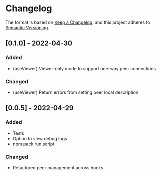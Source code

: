 # Changelog

The format is based on [Keep a Changelog](https://keepachangelog.com/en/1.0.0/),
and this project adheres to [Semantic Versioning](https://semver.org/spec/v2.0.0.html).

## [0.1.0] - 2022-04-30

### Added

- (useViewer) Viewer-only mode to support one-way peer connections

### Changed

- (useViewer) Return errors from setting peer local description

## [0.0.5] - 2022-04-29

### Added

- Tests
- Option to view debug logs
- npm pack run script

### Changed

- Refactored peer management across hooks
